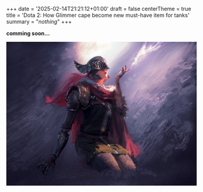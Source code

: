 +++
date = '2025-02-14T21:21:12+01:00'
draft = false
centerTheme = true
title = 'Dota 2: How Glimmer cape become new must-have item for tanks'
summary = "_nothing_"
+++

**comming soon...**

![malenia](/images/1137520.jpg)